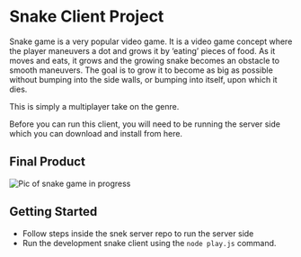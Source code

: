 # Snake Client Project

Snake game is a very popular video game. It is a video game concept where the player maneuvers a dot and grows it by ‘eating’ pieces of food. As it moves and eats, it grows and the growing snake becomes an obstacle to smooth maneuvers. The goal is to grow it to become as big as possible without bumping into the side walls, or bumping into itself, upon which it dies.

This is simply a multiplayer take on the genre.

Before you can run this client, you will need to be running the server side which you can download and install from here.

## Final Product

![Pic of snake game in progress](https://user-images.githubusercontent.com/41748727/155179470-020a0a2b-55f3-45e8-9b65-8365231bf146.png)

## Getting Started

- Follow steps inside the snek server repo to run the server side
- Run the development snake client using the `node play.js` command.

